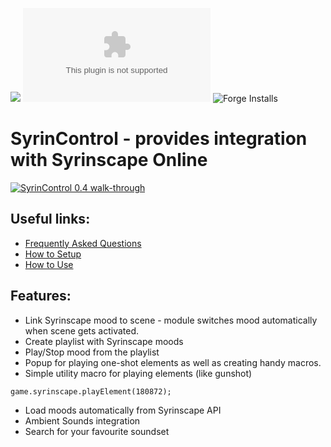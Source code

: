 ![](https://img.shields.io/endpoint?url=https://foundryshields.com/version?url=https://github.com/frondeus/fvtt-syrin-control/releases/download/0.4.0/module.json)
![Latest Release Download Count](https://img.shields.io/github/downloads/frondeus/fvtt-syrin-control/latest/module.zip)
![Forge Installs](https://img.shields.io/badge/dynamic/json?label=Forge%20Installs&query=package.installs&suffix=%25&url=https%3A%2F%2Fforge-vtt.com%2Fapi%2Fbazaar%2Fpackage%2Ffvtt-syrin-control&colorB=4aa94a)

# SyrinControl - provides integration with Syrinscape Online

[![SyrinControl 0.4 walk-through](http://img.youtube.com/vi/nHGWU5m5atU/0.jpg)](https://youtu.be/nHGWU5m5atU "SyrinControl 0.4")


## Useful links:

- [Frequently Asked Questions](https://github.com/frondeus/fvtt-syrin-control/wiki/Frequently-Asked-Questions)
- [How to Setup](https://github.com/frondeus/fvtt-syrin-control/wiki/Setup)
- [How to Use](https://github.com/frondeus/fvtt-syrin-control/wiki/How-To-Use)

## Features:

- Link Syrinscape mood to scene - module switches mood automatically when scene gets activated.
- Create playlist with Syrinscape moods
- Play/Stop mood from the playlist
- Popup for playing one-shot elements as well as creating handy macros.
- Simple utility macro for playing elements (like gunshot)

```
game.syrinscape.playElement(180872);
```

- Load moods automatically from Syrinscape API
- Ambient Sounds integration
- Search for your favourite soundset
